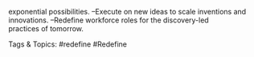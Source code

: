 exponential possibilities.
 –Execute on new ideas to scale inventions and 
innovations.
 –Redefine workforce roles for the discovery-led  
practices of tomorrow. 

   Tags & Topics:
   #redefine
   #Redefine